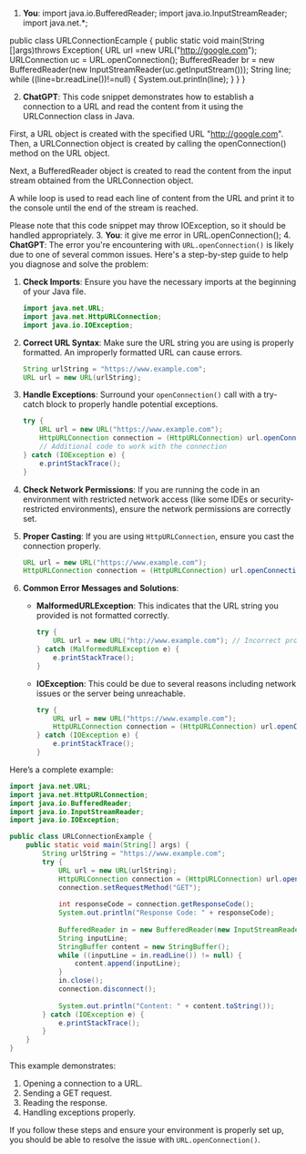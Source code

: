 1. **You**: import java.io.BufferedReader;
import java.io.InputStreamReader;
import java.net.*;

public class URLConnectionEcample {
    public static void main(String []args)throws Exception{
        URL url =new URL("http://google.com");
        URLConnection uc = URL.openConnection();
        BufferedReader br = new BufferedReader(new InputStreamReader(uc.getInputStream()));
        String line;
        while ((line=br.readLine())!=null) {
            System.out.println(line);
        }
    }
}

2. **ChatGPT**: This code snippet demonstrates how to establish a connection to a URL and read the content from it using the URLConnection class in Java. 

First, a URL object is created with the specified URL "http://google.com". Then, a URLConnection object is created by calling the openConnection() method on the URL object.

Next, a BufferedReader object is created to read the content from the input stream obtained from the URLConnection object.

A while loop is used to read each line of content from the URL and print it to the console until the end of the stream is reached.

Please note that this code snippet may throw IOException, so it should be handled appropriately.
3. **You**: it give me error in URL.openConnection();
4. **ChatGPT**: The error you're encountering with `URL.openConnection()` is likely due to one of several common issues. Here's a step-by-step guide to help you diagnose and solve the problem:

1. **Check Imports**:
   Ensure you have the necessary imports at the beginning of your Java file.
   ```java
   import java.net.URL;
   import java.net.HttpURLConnection;
   import java.io.IOException;
   ```

2. **Correct URL Syntax**:
   Make sure the URL string you are using is properly formatted. An improperly formatted URL can cause errors.
   ```java
   String urlString = "https://www.example.com";
   URL url = new URL(urlString);
   ```

3. **Handle Exceptions**:
   Surround your `openConnection()` call with a try-catch block to properly handle potential exceptions.
   ```java
   try {
       URL url = new URL("https://www.example.com");
       HttpURLConnection connection = (HttpURLConnection) url.openConnection();
       // Additional code to work with the connection
   } catch (IOException e) {
       e.printStackTrace();
   }
   ```

4. **Check Network Permissions**:
   If you are running the code in an environment with restricted network access (like some IDEs or security-restricted environments), ensure the network permissions are correctly set.

5. **Proper Casting**:
   If you are using `HttpURLConnection`, ensure you cast the connection properly.
   ```java
   URL url = new URL("https://www.example.com");
   HttpURLConnection connection = (HttpURLConnection) url.openConnection();
   ```

6. **Common Error Messages and Solutions**:
   - **MalformedURLException**: This indicates that the URL string you provided is not formatted correctly.
     ```java
     try {
         URL url = new URL("htp://www.example.com"); // Incorrect protocol (should be http)
     } catch (MalformedURLException e) {
         e.printStackTrace();
     }
     ```
   - **IOException**: This could be due to several reasons including network issues or the server being unreachable.
     ```java
     try {
         URL url = new URL("https://www.example.com");
         HttpURLConnection connection = (HttpURLConnection) url.openConnection();
     } catch (IOException e) {
         e.printStackTrace();
     }
     ```

Here’s a complete example:

```java
import java.net.URL;
import java.net.HttpURLConnection;
import java.io.BufferedReader;
import java.io.InputStreamReader;
import java.io.IOException;

public class URLConnectionExample {
    public static void main(String[] args) {
        String urlString = "https://www.example.com";
        try {
            URL url = new URL(urlString);
            HttpURLConnection connection = (HttpURLConnection) url.openConnection();
            connection.setRequestMethod("GET");
            
            int responseCode = connection.getResponseCode();
            System.out.println("Response Code: " + responseCode);
            
            BufferedReader in = new BufferedReader(new InputStreamReader(connection.getInputStream()));
            String inputLine;
            StringBuffer content = new StringBuffer();
            while ((inputLine = in.readLine()) != null) {
                content.append(inputLine);
            }
            in.close();
            connection.disconnect();
            
            System.out.println("Content: " + content.toString());
        } catch (IOException e) {
            e.printStackTrace();
        }
    }
}
```

This example demonstrates:
1. Opening a connection to a URL.
2. Sending a GET request.
3. Reading the response.
4. Handling exceptions properly.

If you follow these steps and ensure your environment is properly set up, you should be able to resolve the issue with `URL.openConnection()`.